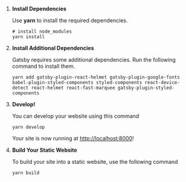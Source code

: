 1. **Install Dependencies**
   
   Use **yarn** to install the required dependencies.
   
   ```shell
   # install node_modules
   yarn install
   ```

2. ****Install Additional Dependencies****
   
   Gatsby requires some additional dependencies.
   Run the following command to install them.
   
   ```shell
   yarn add gatsby-plugin-react-helmet gatsby-plugin-google-fonts babel-plugin-styled-components styled-components react-device-detect react-helmet react-fast-marquee gatsby-plugin-styled-components
   ```

3. **Develop!**
   
   You can develop your website using this command
   
   ```shell
   yarn develop
   ```
   
   Your site is now running at [http://localhost:8000](http://localhost:8000)!

4. ****Build Your Static Website****
   
   To build your site into a static website, use the following command
   
   ```shell
   yarn build
   ```
